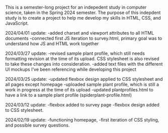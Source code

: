 This is a semester-long project for an indepedent study in computer science, taken in the Spring 2024 semester.
The purpose of this indepdent study is to create a project to help me develop my skills in HTML, CSS, and JavaScript.

2024/04/01 update:
  -added charset and viewport attributes to all HTML documents
  -connected first JS iteration to survey.html, primary goal was to understand how JS and HTML work together

2024/03/27 update: 
  -revised sample plant profile, which still needs formatting revision at the time of its upload.  CSS stylesheet is also revised to take these changes into consideration.
  -added text files with the different UI mockups I've been referencing while developing this project

2024/03/25 update: 
  -updated flexbox design applied to CSS stylesheet and all pages except homepage 
  -uploaded sample plant profile, which is still a work in progress at the time of its upload 
  -updated plantprofiles.html to have a link to a sample plant profile (spiderplant-profile.html)

2024/03/12 update: 
  -flexbox added to survey page 
  -flexbox design added to CSS stylesheet.

2024/02/19 update: 
  -functioning homepage,
  -first iteration of CSS styling, and possible survey questions.
